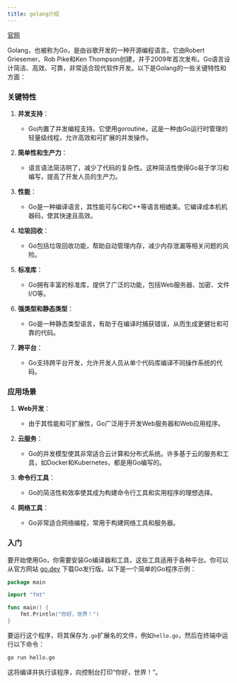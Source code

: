 ```yaml
---
title: golang介绍
---
```


[官网](https://go.dev/)

Golang，也被称为Go，是由谷歌开发的一种开源编程语言。它由Robert Griesemer、Rob Pike和Ken Thompson创建，并于2009年首次发布。Go语言设计简洁、高效、可靠，非常适合现代软件开发。以下是Golang的一些关键特性和方面：

### 关键特性

1. **并发支持**：
   - Go内置了并发编程支持。它使用goroutine，这是一种由Go运行时管理的轻量级线程，允许高效和可扩展的并发操作。

2. **简单性和生产力**：
   - 语言语法简洁明了，减少了代码的复杂性。这种简洁性使得Go易于学习和编写，提高了开发人员的生产力。

3. **性能**：
   - Go是一种编译语言，其性能可与C和C++等语言相媲美。它编译成本机机器码，使其快速且高效。

4. **垃圾回收**：
   - Go包括垃圾回收功能，帮助自动管理内存，减少内存泄漏等相关问题的风险。

5. **标准库**：
   - Go拥有丰富的标准库，提供了广泛的功能，包括Web服务器、加密、文件I/O等。

6. **强类型和静态类型**：
   - Go是一种静态类型语言，有助于在编译时捕获错误，从而生成更健壮和可靠的代码。

7. **跨平台**：
   - Go支持跨平台开发，允许开发人员从单个代码库编译不同操作系统的代码。

### 应用场景

1. **Web开发**：
   - 由于其性能和可扩展性，Go广泛用于开发Web服务器和Web应用程序。

2. **云服务**：
   - Go的并发模型使其非常适合云计算和分布式系统。许多基于云的服务和工具，如Docker和Kubernetes，都是用Go编写的。

3. **命令行工具**：
   - Go的简洁性和效率使其成为构建命令行工具和实用程序的理想选择。

4. **网络工具**：
   - Go非常适合网络编程，常用于构建网络工具和服务器。

### 入门

要开始使用Go，你需要安装Go编译器和工具，这些工具适用于各种平台。你可以从官方网站 [go.dev](https://go.dev/) 下载Go发行版。以下是一个简单的Go程序示例：

```go
package main

import "fmt"

func main() {
    fmt.Println("你好，世界！")
}
```

要运行这个程序，将其保存为`.go`扩展名的文件，例如`hello.go`，然后在终端中运行以下命令：

```sh
go run hello.go
```

这将编译并执行该程序，向控制台打印“你好，世界！”。
